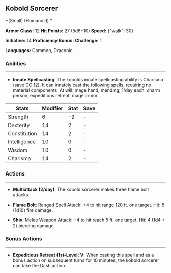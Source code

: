 ## Kobold Sorcerer
*(Small) (Humanoid) *

**Armor Class:** 12
**Hit Points:** 27 (5d6+10)
**Speed:** {"walk": 30}

**Initiative:** 14
**Proficiency Bonus:**
**Challenge:** 1

**Languages:** Common, Draconic

### Abilities
 --- 
- **Innate Spellcasting**: The kobolds innate spellcasting ability is Charisma (save DC 12). It can innately cast the following spells, requiring no material components: At will: mage hand, mending, 1/day each: charm person, expeditious retreat, mage armor



| Stats | Modifier | Stat | Save
| ---- | ---- | ---- | ---- |
| Strength | 6 | -2 | - |
| Dexterity | 14 | 2 | - |
| Constitution | 14 | 2 | - |
| Intelligence | 10 | 0 | - |
| Wisdom | 10 | 0 | - |
| Charisma | 14 | 2 | - |

### Actions
 --- 
- **Multiattack (2/day)**: The kobold sorcerer makes three flame bolt attacks.

- **Flame Bolt**: Ranged Spell Attack: +4 to hit  range 120 ft.  one target. Hit: 5 (1d10) fire damage.

- **Shiv**: Melee Weapon Attack: +4 to hit  reach 5 ft.  one target. Hit: 4 (1d4 + 2) piercing damage.

### Bonus Actions
 --- 
- **Expeditious Retreat (1st-Level; V**: When casting this spell and as a bonus action on subsequent turns for 10 minutes, the kobold sorcerer can take the Dash action.

